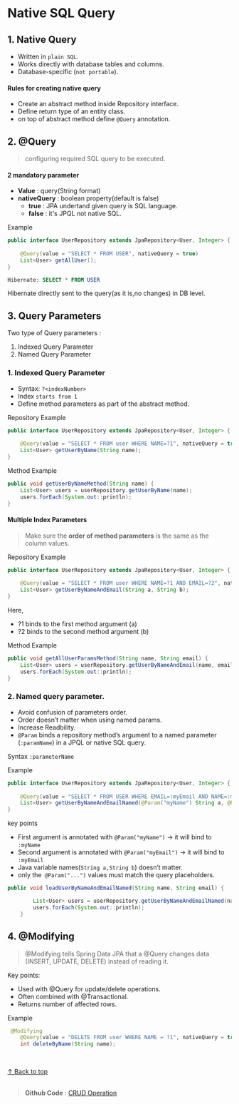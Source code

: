 
<h1 id="top">Native SQL Query</h1>

## 1. Native Query

- Written in `plain SQL`.
- Works directly with database tables and columns.
- Database-specific (`not portable`).


<h4>Rules for creating native query</h4>

- Create an abstract method inside Repository interface.
- Define return type of an entity class.
- on top of abstract method define `@Query` annotation.
 

## 2. @Query
 
>configuring required SQL query to be executed.

<h4>2 mandatory parameter</h4>

- **Value** : query(String format)
- **nativeQuery** : boolean property(default is false)
    - **true** : JPA undertand given query is SQL language.
    - **false** : it's JPQL not native SQL.

Example
```java
public interface UserRepository extends JpaRepository<User, Integer> {
   
    @Query(value = "SELECT * FROM USER", nativeQuery = true)
    List<User> getAllUser();
}
```    
```sql
Hibernate: SELECT * FROM USER
```
Hibernate directly sent to the query(as it is,no changes) in DB level.

## 3. Query Parameters

Two type of Query parameters :

1. Indexed Query Parameter
2. Named Query Parameter 

<h3>1. Indexed Query Parameter</h3>

* Syntax: `?<indexNumber>`
* Index `starts from 1`
* Define method parameters as part of the abstract method.


Repository Example

```java
public interface UserRepository extends JpaRepository<User, Integer> {
   
    @Query(value = "SELECT * FROM user WHERE NAME=?1", nativeQuery = true)
    List<User> getUserByName(String name);
}
```
Method Example

```java
public void getUserByNameMethod(String name) {
    List<User> users = userRepository.getUserByName(name);
    users.forEach(System.out::println);
}
```



<h4> Multiple Index Parameters</h4>

> Make sure the **order of method parameters** is the same as the column values.

Repository Example

```java
public interface UserRepository extends JpaRepository<User, Integer> {
   
    @Query(value = "SELECT * FROM user WHERE NAME=?1 AND EMAIL=?2", nativeQuery = true)
    List<User> getUserByNameAndEmail(String a, String b);
}
```
Here,

- ?1 binds to the first method argument (a)
- ?2 binds to the second method argument (b)


Method Example

```java
public void getAllUserParamsMethod(String name, String email) {
    List<User> users = userRepository.getUserByNameAndEmail(name, email);
    users.forEach(System.out::println);
}
```




 <h3>2. Named query parameter.</h3>

 - Avoid confusion of parameters order.
 - Order doesn’t matter when using named params.
 - Increase Readbility.
 - `@Param` binds a repository method’s argument to a named parameter (`:paramName`) in a JPQL or native SQL query.

 Syntax  `:parameterName`

 Example
```java
public interface UserRepository extends JpaRepository<User, Integer> {
  
    @Query(value = "SELECT * FROM USER WHERE EMAIL=:myEmail AND NAME=:myName", nativeQuery = true)
    List<User> getUserByNameAndEmailNamed(@Param("myName") String a, @Param("myEmail") String b);
}
``` 


key points

- First argument is annotated with `@Param("myName")` → it will bind to `:myName `
- Second argument is annotated with `@Param("myEmail")` → it will bind to `:myEmail` 
- Java variable names(`String a,String b`) doesn’t matter.
- only the` @Param("...")` values must match the query placeholders.

```java
public void loadUserByNameAndEmailNamed(String name, String email) {

        List<User> users = userRepository.getUserByNameAndEmailNamed(name, email);
        users.forEach(System.out::println);
    }
```

## 4. @Modifying

>@Modifying tells Spring Data JPA that a @Query changes data (INSERT, UPDATE, DELETE) instead of reading it.

Key points:

- Used with @Query for update/delete operations.
- Often combined with @Transactional.
- Returns number of affected rows.

Example
```java
 @Modifying
    @Query(value = "DELETE FROM user WHERE NAME = ?1", nativeQuery = true)
    int deleteByName(String name);
```
<br>

[↑ Back to top](#top)   <br><br>


>**Github Code** : [CRUD Operation](https://github.com/alamgir-ahosain/Learn-Spring-Boot/tree/main/e-crud-opeation) 
